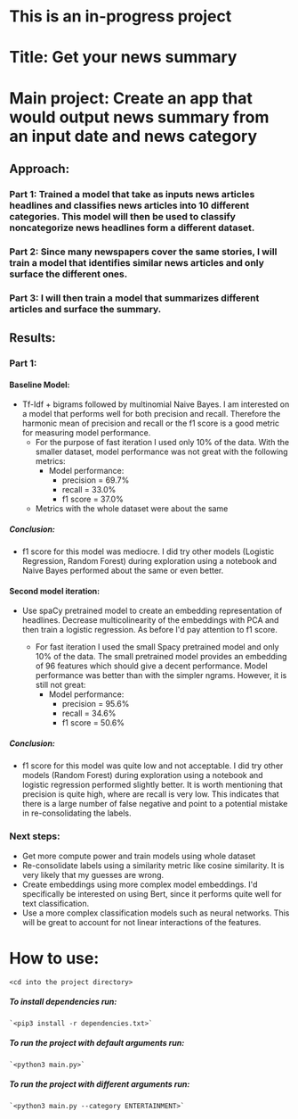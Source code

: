 # This is an in-progress project
# Title: Get your news summary

# Main project: Create an app that would output news summary from an input date and news category
## Approach:

### Part 1: Trained a model that take as inputs news articles headlines and classifies news articles into 10 different categories. This model will then be used to classify noncategorize news headlines form a different dataset.

### Part 2: Since many newspapers cover the same stories, I will train a model that identifies similar news articles and only surface the different ones.

### Part 3: I will then train a model that summarizes different articles and surface the summary.

## Results:
### Part 1:
#### Baseline Model:
* Tf-Idf + bigrams followed by multinomial Naive Bayes. I am interested on a model that performs well for both precision and recall. Therefore the harmonic mean of precision and recall or the f1 score is a good metric for measuring model performance.
    * For the purpose of fast iteration I used only 10% of the data. With the smaller dataset, model performance was not great with the following metrics:
         * Model performance:
            * precision = 69.7%
            * recall = 33.0%
            * f1 score = 37.0%
    * Metrics with the whole dataset were about the same
##### Conclusion:
* f1 score for this model was mediocre. I did try other models (Logistic Regression, Random Forest) during exploration using a notebook and Naive Bayes performed about the same or even better.

#### Second model iteration:
* Use spaCy pretrained model to create an embedding representation of headlines. Decrease multicolinearity of the embeddings with PCA and then train a logistic regression. As before I'd pay attention to f1 score.

   * For fast iteration I used the small Spacy pretrained model and only 10% of the data. The small pretrained model provides an embedding of 96 features which should give a decent performance. Model performance was better than with the simpler ngrams. However, it is still not great:
      * Model performance:
         * precision = 95.6%
         * recall = 34.6%
         * f1 score = 50.6%

##### Conclusion:
* f1 score for this model was quite low and not acceptable. I did try other models (Random Forest) during exploration using a notebook and logistic regression performed slightly better. It is worth mentioning that precision is quite high, where are recall is very low. This indicates that there is a large number of false negative and point to a potential mistake in re-consolidating the labels.

### Next steps:
* Get more compute power and train models using whole dataset
* Re-consolidate labels using a similarity metric like cosine similarity. It is very likely that my guesses are wrong.
* Create embeddings using more complex model embeddings. I'd specifically be interested on using Bert, since it performs quite well for text classification.
* Use a more complex classification models such as neural networks. This will be great to account for not linear interactions of the features.

# How to use:

`<cd into the project directory>`

##### To install dependencies run: 
    `<pip3 install -r dependencies.txt>`

##### To run the project with default arguments run:
    `<python3 main.py>`

##### To run the project with different arguments run:
    `<python3 main.py --category ENTERTAINMENT>`
